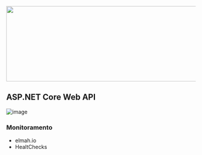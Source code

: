 <p align="center">
  <img width="600" height="200" src="https://thebhwgroup.com/sites/default/images/web_api_logo.png">
</p>

## ASP.NET Core Web API

![image](https://img.shields.io/badge/swagger-85EA2D?style=for-the-badge&logo=swagger&logoColor=white)

### Monitoramento

- elmah.io
- HealtChecks
